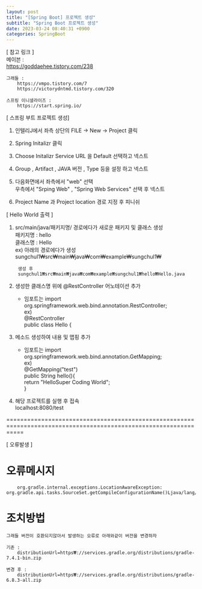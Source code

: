 ```yaml
---  
layout: post  
title: "[Spring Boot] 프로젝트 생성"  
subtitle: "Spring Boot 프로젝트 생성"  
date: 2023-03-24 08:40:31 +0900  
categories: SpringBoot  
---  
```

[ 참고 링크 ]   
	메이븐 :   
		https://goddaehee.tistory.com/238  
  
	그래들 :   
		https://vmpo.tistory.com/7  
		https://victorydntmd.tistory.com/320	  
  
	스프링 이니셜라이즈 :  
		https://start.spring.io/  
  
  
	  
  
[ 스프링 부트 프로젝트  생성]  
  
1. 인텔리J에서 좌측 상단의 FILE -> New -> Project 클릭  
  
2. Spring Initalizr 클릭  
  
3. Choose Initalizr Service URL 을 Default 선택하고 넥스트  
  
4. Group ,  Artifact , JAVA 버전 , Type 등을 설정 하고 넥스트  
  
5. 다음화면에서 좌측에서 "web" 선택  
	우측에서 "Srping Web" , "Spring Web Services" 선택 후 넥스트  
  
6. Project Name 과 Project location 경로 지정 후 피니쉬  
  
  
  
  
[ Hello World 출력 ]  
  
1. src/main/java/패키지명/ 경로에다가 새로운 패키지 및 클래스 생성  
	패키지명 : hello  
	클래스명 : Hello  
	ex) 아래의 경로에다가 생성  
		sungchul1₩src₩main₩java₩com₩example₩sungchul1₩  
		  
		생성 후  
		sungchul1₩src₩main₩java₩com₩example₩sungchul1₩hello₩Hello.java  
  
2. 생성한 클래스명 위에 @RestController 어노테이션 추가  
	* 임포트는 import org.springframework.web.bind.annotation.RestController;  
	ex)  
		@RestController  
		public class Hello {  
  
  
3. 메소드 생성하여 내용 및 맵핑 추가  
	* 임포트는 import org.springframework.web.bind.annotation.GetMapping;  
	ex)  
		@GetMapping("test")  
		public String hello(){  
			return "HelloSuper Coding World";  
		}  
	  
  
4. 해당 프로젝트를 실행 후 접속  
	localhost:8080/test  
  
	  
  
  
=================================================================================================================  
  
[ 오류발생 ]  
  
  
# 오류메시지  
		org.gradle.internal.exceptions.LocationAwareException: org.gradle.api.tasks.SourceSet.getCompileConfigurationName()Ljava/lang/String;  
  
  
# 조치방법  
	그래들 버전이 호환되지않아서 발생하는 오류로 아래와같이 버전을 변경하자  
  
	기존 :   
		distributionUrl=https₩://services.gradle.org/distributions/gradle-7.4.1-bin.zip  
  
	변경 후 :   
		distributionUrl=https₩://services.gradle.org/distributions/gradle-6.8.3-all.zip  
	                                                                                                                                                                                                                                                                                                                                                                                                                                                                                                                                                                                                                                                                                                                                                                                                                                                                                                                                                                                                                                                                                                                                                                                                                                                                                                                                                                                                                                                                                                                                                                                                            
